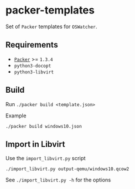 # packer-templates

Set of `Packer` templates for `OSWatcher`.

## Requirements

- [`Packer`](https://www.packer.io/downloads.html) >= `1.3.4`
- `python3-docopt`
- `python3-libvirt`

## Build

Run `./packer build <template.json>`

Example

    ./packer build windows10.json

## Import in Libvirt

Use the `import_libvirt.py` script

    ./import_libvirt.py output-qemu/windows10.qcow2

See `./import_libvirt.py -h` for the options

